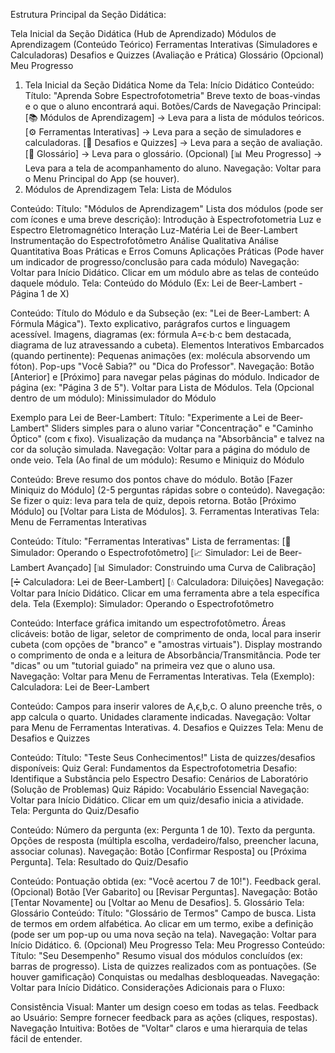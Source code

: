 Estrutura Principal da Seção Didática:

Tela Inicial da Seção Didática (Hub de Aprendizado)
Módulos de Aprendizagem (Conteúdo Teórico)
Ferramentas Interativas (Simuladores e Calculadoras)
Desafios e Quizzes (Avaliação e Prática)
Glossário
(Opcional) Meu Progresso
1. Tela Inicial da Seção Didática
Nome da Tela: Início Didático
Conteúdo:
Título: "Aprenda Sobre Espectrofotometria"
Breve texto de boas-vindas e o que o aluno encontrará aqui.
Botões/Cards de Navegação Principal:
[📚 Módulos de Aprendizagem] -> Leva para a lista de módulos teóricos.
[⚙️ Ferramentas Interativas] -> Leva para a seção de simuladores e calculadoras.
[🎯 Desafios e Quizzes] -> Leva para a seção de avaliação.
[📖 Glossário] -> Leva para o glossário.
(Opcional) [📊 Meu Progresso] -> Leva para a tela de acompanhamento do aluno.
Navegação:
Voltar para o Menu Principal do App (se houver).
2. Módulos de Aprendizagem
Tela: Lista de Módulos

Conteúdo:
Título: "Módulos de Aprendizagem"
Lista dos módulos (pode ser com ícones e uma breve descrição):
Introdução à Espectrofotometria
Luz e Espectro Eletromagnético
Interação Luz-Matéria
Lei de Beer-Lambert
Instrumentação do Espectrofotômetro
Análise Qualitativa
Análise Quantitativa
Boas Práticas e Erros Comuns
Aplicações Práticas
(Pode haver um indicador de progresso/conclusão para cada módulo)
Navegação:
Voltar para Início Didático.
Clicar em um módulo abre as telas de conteúdo daquele módulo.
Tela: Conteúdo do Módulo (Ex: Lei de Beer-Lambert - Página 1 de X)

Conteúdo:
Título do Módulo e da Subseção (ex: "Lei de Beer-Lambert: A Fórmula Mágica").
Texto explicativo, parágrafos curtos e linguagem acessível.
Imagens, diagramas (ex: fórmula A=ϵ⋅b⋅c bem destacada, diagrama de luz atravessando a cubeta).
Elementos Interativos Embarcados (quando pertinente):
Pequenas animações (ex: molécula absorvendo um fóton).
Pop-ups "Você Sabia?" ou "Dica do Professor".
Navegação:
Botão [Anterior] e [Próximo] para navegar pelas páginas do módulo.
Indicador de página (ex: "Página 3 de 5").
Voltar para Lista de Módulos.
Tela (Opcional dentro de um módulo): Minissimulador do Módulo

Exemplo para Lei de Beer-Lambert:
Título: "Experimente a Lei de Beer-Lambert"
Sliders simples para o aluno variar "Concentração" e "Caminho Óptico" (com ϵ fixo).
Visualização da mudança na "Absorbância" e talvez na cor da solução simulada.
Navegação:
Voltar para a página do módulo de onde veio.
Tela (Ao final de um módulo): Resumo e Miniquiz do Módulo

Conteúdo:
Breve resumo dos pontos chave do módulo.
Botão [Fazer Miniquiz do Módulo] (2-5 perguntas rápidas sobre o conteúdo).
Navegação:
Se fizer o quiz: leva para tela de quiz, depois retorna.
Botão [Próximo Módulo] ou [Voltar para Lista de Módulos].
3. Ferramentas Interativas
Tela: Menu de Ferramentas Interativas

Conteúdo:
Título: "Ferramentas Interativas"
Lista de ferramentas:
[🔬 Simulador: Operando o Espectrofotômetro]
[📈 Simulador: Lei de Beer-Lambert Avançado]
[📊 Simulador: Construindo uma Curva de Calibração]
[➗ Calculadora: Lei de Beer-Lambert]
[💧 Calculadora: Diluições]
Navegação:
Voltar para Início Didático.
Clicar em uma ferramenta abre a tela específica dela.
Tela (Exemplo): Simulador: Operando o Espectrofotômetro

Conteúdo:
Interface gráfica imitando um espectrofotômetro.
Áreas clicáveis: botão de ligar, seletor de comprimento de onda, local para inserir cubeta (com opções de "branco" e "amostras virtuais").
Display mostrando o comprimento de onda e a leitura de Absorbância/Transmitância.
Pode ter "dicas" ou um "tutorial guiado" na primeira vez que o aluno usa.
Navegação:
Voltar para Menu de Ferramentas Interativas.
Tela (Exemplo): Calculadora: Lei de Beer-Lambert

Conteúdo:
Campos para inserir valores de A,ϵ,b,c.
O aluno preenche três, o app calcula o quarto.
Unidades claramente indicadas.
Navegação:
Voltar para Menu de Ferramentas Interativas.
4. Desafios e Quizzes
Tela: Menu de Desafios e Quizzes

Conteúdo:
Título: "Teste Seus Conhecimentos!"
Lista de quizzes/desafios disponíveis:
Quiz Geral: Fundamentos da Espectrofotometria
Desafio: Identifique a Substância pelo Espectro
Desafio: Cenários de Laboratório (Solução de Problemas)
Quiz Rápido: Vocabulário Essencial
Navegação:
Voltar para Início Didático.
Clicar em um quiz/desafio inicia a atividade.
Tela: Pergunta do Quiz/Desafio

Conteúdo:
Número da pergunta (ex: Pergunta 1 de 10).
Texto da pergunta.
Opções de resposta (múltipla escolha, verdadeiro/falso, preencher lacuna, associar colunas).
Navegação:
Botão [Confirmar Resposta] ou [Próxima Pergunta].
Tela: Resultado do Quiz/Desafio

Conteúdo:
Pontuação obtida (ex: "Você acertou 7 de 10!").
Feedback geral.
(Opcional) Botão [Ver Gabarito] ou [Revisar Perguntas].
Navegação:
Botão [Tentar Novamente] ou [Voltar ao Menu de Desafios].
5. Glossário
Tela: Glossário
Conteúdo:
Título: "Glossário de Termos"
Campo de busca.
Lista de termos em ordem alfabética.
Ao clicar em um termo, exibe a definição (pode ser um pop-up ou uma nova seção na tela).
Navegação:
Voltar para Início Didático.
6. (Opcional) Meu Progresso
Tela: Meu Progresso
Conteúdo:
Título: "Seu Desempenho"
Resumo visual dos módulos concluídos (ex: barras de progresso).
Lista de quizzes realizados com as pontuações.
(Se houver gamificação) Conquistas ou medalhas desbloqueadas.
Navegação:
Voltar para Início Didático.
Considerações Adicionais para o Fluxo:

Consistência Visual: Manter um design coeso em todas as telas.
Feedback ao Usuário: Sempre fornecer feedback para as ações (cliques, respostas).
Navegação Intuitiva: Botões de "Voltar" claros e uma hierarquia de telas fácil de entender.